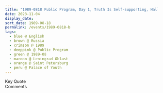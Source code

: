 ```yaml
---
title: "1989-0818 Public Program, Day 1, Truth Is Self-supporting, Hall, Palace of Youth, Saint Petersburg, Leningrad Oblast, Russia"
date: 2023-11-04
display_date: 
sort_date: 1989-08-18
permalink: /events/1989-0818-b
tags:
  - blue @ English
  - brown @ Russia
  - crimson @ 1989
  - deeppink @ Public Program
  - green @ 1989-08
  - maroon @ Leningrad Oblast
  - orange @ Saint Petersburg
  - peru @ Palace of Youth
---
```


<wave-list>
  <list-title color="green" width="75">Key Quote</list-title>
  <list-item color="BlanchedAlmond"  width="200"></list-item>
  <list-item color="Lavender"></list-item>
  <list-item color="BlanchedAlmond"></list-item>
</wave-list>

<br>

<wave-list>
  <list-title color="green" width="75">Comments</list-title>
  <list-item color="BlanchedAlmond"  width="200"></list-item>
  <list-item color="Lavender"></list-item>
  <list-item color="BlanchedAlmond"></list-item>
</wave-list>